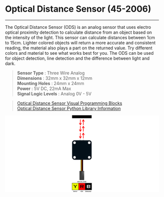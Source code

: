 # **Optical Distance Sensor (45-2006)**
-----
The Optical Distance Sensor (ODS) is an analog sensor that uses electro optical proximity detection to calculate distance from an object based on the intensity of the light. This sensor can calculate distances between 1cm to 15cm. Lighter colored objects will return a more accurate and consistent reading, the material also plays a part on the returned value. Try different colors and material to see what works best for you. The ODS can be used for object detection, line detection and the difference between light and dark.

>**Sensor Type** : Three Wire Analog  
>**Dimensions** : 32mm x 32mm x 12mm  
>**Mounting Holes** : 24mm x 24mm  
>**Power** : 5V DC, 22mA Max  
>**Signal Logic Levels** : Analog 0V - 5V  

>[Optical Distance Sensor Visual Programming Blocks](Blk_Optical_Distance_Sensor.md)  
>[Optical Distance Sensor Python Library Information](Py_Optical_Distance_Sensor.md)

![](img/Sensor_Diagrams/ODS.png)